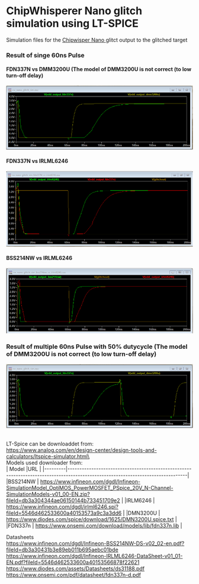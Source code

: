 # ChipWhisperer Nano glitch simulation using LT-SPICE



Simulation files for the [ Chipwisper Nano ](https://github.com/newaetech/chipwhisperer/blob/develop/hardware/capture/chipwhisperer-nano/NAE-CW1101-04_CWNANOSCH.pdf) glitct output to the glitched target

### Result of singe 60ns Pulse
#### FDN337N vs DMM3200U  (The model of DMM3200U is not correct (to low turn-off delay)
![alt text](https://github.com/rlangoy/cw_nano_glitch_sim/raw/main/images/VDD_GLITCH_OUTPUT_FDN337N_VS_DMM3200U.png)
#### FDN337N vs IRLML6246
![alt text](https://github.com/rlangoy/cw_nano_glitch_sim/raw/main/images/VDD_GLITCH_OUTPUT_FDN337N_VS_IRLM6246.png)
#### BSS214NW vs IRLML6246
![alt text](https://github.com/rlangoy/cw_nano_glitch_sim/raw/main/images/VDD_GLITCH_OUTPUT_BSS214NW_VS_IRLM6246.png)


### Result of multiple 60ns Pulse with 50% dutycycle (The model of DMM3200U is not correct (to low turn-off delay)
![alt text](https://github.com/rlangoy/cw_nano_glitch_sim/raw/main/images/VDD_GLITCH_OUTPUT_FDN337N_VS_DMM3200U_multiple_60ns_pulses.png)

\
LT-Spice can be downloaddet from: \
https://www.analog.com/en/design-center/design-tools-and-calculators/ltspice-simulator.html\
\
Models used downloader from: \
|   Model |URL                                                                                                                             |
|---------|--------------------------------------------------------------------------------------------------------------------------------|
|BSS214NW | https://www.infineon.com/dgdl/Infineon-SimulationModel_OptiMOS_PowerMOSFET_PSpice_20V_N-Channel-SimulationModels-v01_00-EN.zip?fileId=db3a304344ae06150144b733451709e2 | 
|IRLM6246 | https://www.infineon.com/dgdl/irlml6246.spi?fileId=5546d462533600a40153573a9c3a3dd6 |
|DMN3200U | https://www.diodes.com/spice/download/1625/DMN3200U.spice.txt |
|FDN337n  | https://www.onsemi.com/download/models/lib/fdn337n.lib |


Datasheets \
https://www.infineon.com/dgdl/Infineon-BSS214NW-DS-v02_02-en.pdf?fileId=db3a30431b3e89eb011b695aebc01bde
https://www.infineon.com/dgdl/Infineon-IRLML6246-DataSheet-v01_01-EN.pdf?fileId=5546d462533600a40153566878f22621 \
https://www.diodes.com/assets/Datasheets/ds31188.pdf \
https://www.onsemi.com/pdf/datasheet/fdn337n-d.pdf 



